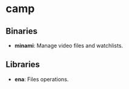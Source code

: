 # camp

## Binaries

* **minami**: Manage video files and watchlists.

## Libraries

* **ena**: Files operations.

